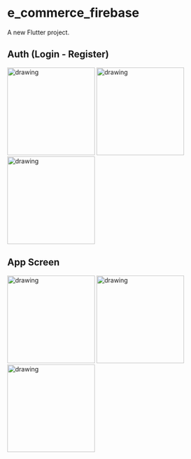 # e_commerce_firebase

A new Flutter project.

## Auth (Login - Register)

  <img src="https://github.com/AmerDawood/tasks_app/blob/master/image_git/login.png" alt="drawing" width="200"/>     <img src="https://github.com/AmerDawood/tasks_app/blob/master/image_git/register.png" alt="drawing" width="200"/>         <img src="https://github.com/AmerDawood/tasks_app/blob/master/image_git/forget.png" alt="drawing" width="200"/> 

## App Screen 
 
 <img src="https://github.com/AmerDawood/tasks_app/blob/master/image_git/app_screen.png" alt="drawing" width="200"/>    
 <img src="https://github.com/AmerDawood/tasks_app/blob/master/image_git/drawer.png" alt="drawing" width="200"/>     <img src="https://github.com/AmerDawood/tasks_app/blob/master/image_git/register_worker.png" alt="drawing" width="200"/>
 

 
 
 
 
 
 
 
 

 

